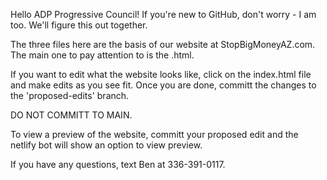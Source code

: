 Hello ADP Progressive Council! If you're new to GitHub, don't worry - I am too. We'll figure this out together.

The three files here are the basis of our website at StopBigMoneyAZ.com. The main one to pay attention to is the .html.

If you want to edit what the website looks like, click on the index.html file and make edits as you see fit. Once you are done, committ the changes to the 'proposed-edits' branch.

DO NOT COMMITT TO MAIN.

To view a preview of the website, committ your proposed edit and the netlify bot will show an option to view preview.

If you have any questions, text Ben at 336-391-0117.
